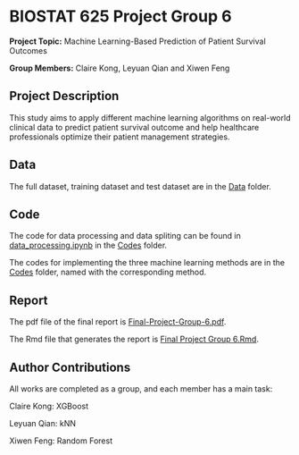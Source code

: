 # BIOSTAT 625 Project Group 6
**Project Topic:** Machine Learning-Based Prediction of Patient Survival Outcomes

**Group Members:** Claire Kong, Leyuan Qian and Xiwen Feng

## Project Description

This study aims to apply different machine learning algorithms on real-world clinical data to predict patient survival outcome and help healthcare professionals optimize their patient management strategies.

## Data

The full dataset, training dataset and test dataset are in the [Data](/Data) folder.

## Code

The code for data processing and data spliting can be found in [data_processing.ipynb](/Codes/data_processing.ipynb) in the [Codes](/Codes) folder.

The codes for implementing the three machine learning methods are in the [Codes](/Codes) folder, named with the corresponding method.

## Report
The pdf file of the final report is [Final-Project-Group-6.pdf](/Final-Project-Group-6.pdf).

The Rmd file that generates the report is [Final Project Group 6.Rmd](/Final%Project%Group%6.Rmd).

## Author Contributions
All works are completed as a group, and each member has a main task:

Claire Kong: XGBoost

Leyuan Qian: kNN

Xiwen Feng: Random Forest
